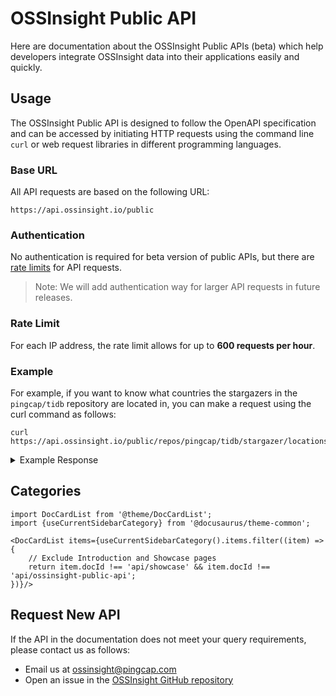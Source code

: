 # OSSInsight Public API

Here are documentation about the OSSInsight Public APIs (beta) which help developers integrate OSSInsight data into their applications easily and quickly.

## Usage

The OSSInsight Public API is designed to follow the OpenAPI specification and can be accessed by initiating HTTP requests using the command line `curl` or web request libraries in different programming languages.

### Base URL

All API requests are based on the following URL:

```shell
https://api.ossinsight.io/public
```

### Authentication

No authentication is required for beta version of public APIs, but there are [rate limits](#rate-limit) for API requests.

> Note:
> We will add authentication way for larger API requests in future releases.

### Rate Limit

For each IP address, the rate limit allows for up to **600 requests per hour**.

### Example

For example, if you want to know what countries the stargazers in the `pingcap/tidb` repository are located in, you can make a request using the curl command as follows:

```shell
curl https://api.ossinsight.io/public/repos/pingcap/tidb/stargazer/locations
```

<details>

<summary>Example Response</summary>

```json
{
  "type": "sql_endpoint",
  "data": {
    "columns": [
      {
        "col": "country_or_area",
        "data_type": "CHAR",
        "nullable": true
      },
      {
        "col": "count",
        "data_type": "BIGINT",
        "nullable": true
      },
      {
        "col": "percentage",
        "data_type": "DECIMAL",
        "nullable": true
      }
    ],
    "rows": [
      {
        "count": "9183",
        "country_or_area": "CN",
        "percentage": "0.5936"
      },
      {
        "count": "1542",
        "country_or_area": "US",
        "percentage": "0.0997"
      },
      {
        "count": "471",
        "country_or_area": "JP",
        "percentage": "0.0304"
      }
    ],
    "result": {
      "code": 200,
      "message": "Query OK!",
      "start_ms": 1690351487809,
      "end_ms": 1690351487930,
      "latency": "121ms",
      "row_count": 132,
      "row_affect": 0,
      "limit": 300,
      "databases": [
        "gharchive_dev"
      ]
    }
  }
}
```

</details>

## Categories

```mdx-code-block
import DocCardList from '@theme/DocCardList';
import {useCurrentSidebarCategory} from '@docusaurus/theme-common';

<DocCardList items={useCurrentSidebarCategory().items.filter((item) => {
    // Exclude Introduction and Showcase pages
    return item.docId !== 'api/showcase' && item.docId !== 'api/ossinsight-public-api';
})}/>
```

## Request New API 

If the API in the documentation does not meet your query requirements, please contact us as follows:

- Email us at ossinsight@pingcap.com
- Open an issue in the [OSSInsight GitHub repository](https://github.com/pingcap/ossinsight/issues/new?assignees=&labels=type%2Ffeature&projects=&template=feature_request.md&title=New%20API)

